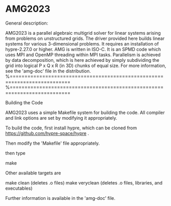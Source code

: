 # AMG2023
General description:

AMG2023 is a parallel algebraic multigrid solver for linear systems arising from
problems on unstructured grids.  The driver provided here builds linear 
systems for various 3-dimensional problems. It requires an installation of 
hypre-2.27.0 or higher.
AMG is written in ISO-C.  It is an SPMD code which uses MPI and OpenMP 
threading within MPI tasks. Parallelism is achieved by data decomposition, which 
is here achieved by simply subdividing the grid into logical P x Q x R (in 3D) 
chunks of equal size.
For more information, see the 'amg-doc' file in the distribution.
%==========================================================================
%==========================================================================

Building the Code

AMG2023 uses a simple Makefile system for building the code.  All compiler and
link options are set by modifying it appropriately.  

To build the code, first install hypre, which can be cloned from
https://github.com/hypre-space/hypre .

Then modify the 'Makefile' file appropriately.

then type 

  make

Other available targets are

  make clean        (deletes .o files)
  make veryclean    (deletes .o files, libraries, and executables)

Further information is available in the 'amg-doc' file.
